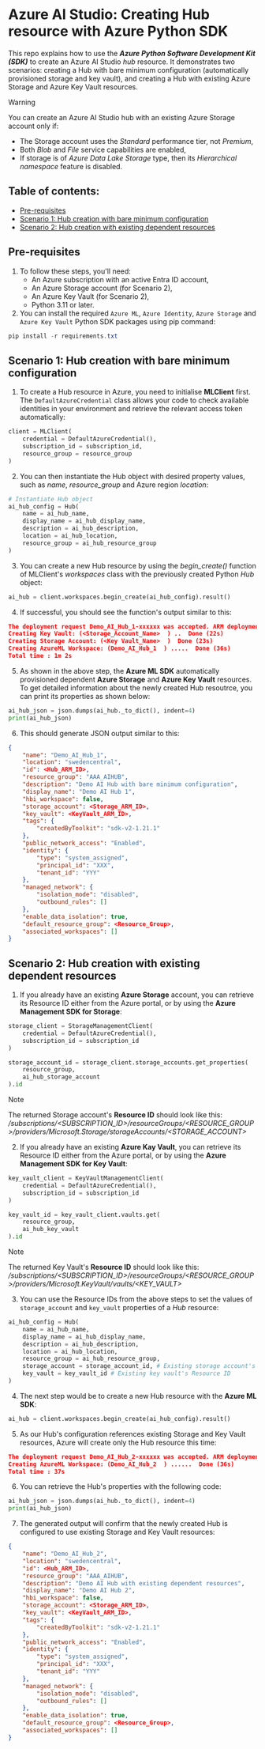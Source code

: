 # Azure AI Studio: Creating Hub resource with Azure Python SDK
This repo explains how to use the **_Azure Python Software Development Kit (SDK)_** to create an Azure AI Studio _hub_ resource. It demonstrates two scenarios: creating a Hub with bare minimum configuration (automatically provisioned storage and key vault), and creating a Hub with existing Azure Storage and Azure Key Vault resources.

> [!WARNING]
> You can create an Azure AI Studio hub with an existing Azure Storage account only if:
> - The Storage account uses the _Standard_ performance tier, not _Premium_,
> - Both _Blob_ and _File_ service capabilities are enabled,
> - If storage is of _Azure Data Lake Storage_ type, then its _Hierarchical namespace_ feature is disabled.

## Table of contents:
- [Pre-requisites](https://github.com/LazaUK/AIStudio-Hub-SDK#pre-requisites)
- [Scenario 1: Hub creation with bare minimum configuration](https://github.com/LazaUK/AIStudio-Hub-SDK#scenario-1-hub-creation-with-bare-minimum-configuration)
- [Scenario 2: Hub creation with existing dependent resources](https://github.com/LazaUK/AIStudio-Hub-SDK#scenario-2-hub-creation-with-existing-dependent-resources)

## Pre-requisites
1. To follow these steps, you'll need:
    - An Azure subscription with an active Entra ID account,
    - An Azure Storage account (for Scenario 2),
    - An Azure Key Vault (for Scenario 2),
    - Python 3.11 or later.
2. You can install the required ```Azure ML```, ```Azure Identity```, ```Azure Storage``` and ```Azure Key Vault``` Python SDK packages using pip command:
``` PowerShell
pip install -r requirements.txt
```

## Scenario 1: Hub creation with bare minimum configuration
1. To create a Hub resource in Azure, you need to initialise **MLClient** first. The ```DefaultAzureCredential``` class allows your code to check available identities in your environment and retrieve the relevant access token automatically:
``` Python
client = MLClient(
    credential = DefaultAzureCredential(),
    subscription_id = subscription_id,
    resource_group = resource_group
)
```
2. You can then instantiate the Hub object with desired property values, such as _name_, _resource_group_ and Azure region _location_:
``` Python
# Instantiate Hub object
ai_hub_config = Hub(
    name = ai_hub_name,
    display_name = ai_hub_display_name,
    description = ai_hub_description,
    location = ai_hub_location,
    resource_group = ai_hub_resource_group
)
```
3. You can create a new Hub resource by using the _begin_create()_ function of MLClient's _workspaces_ class with the previously created Python _Hub_ object:
``` Python
ai_hub = client.workspaces.begin_create(ai_hub_config).result()
```
4. If successful, you should see the function's output similar to this:
``` JSON
The deployment request Demo_AI_Hub_1-xxxxxx was accepted. ARM deployment URI for reference: <ARM_ID>
Creating Key Vault: (<Storage_Account_Name>  ) ..  Done (22s)
Creating Storage Account: (<Key Vault_Name>  )  Done (23s)
Creating AzureML Workspace: (Demo_AI_Hub_1  ) .....  Done (36s)
Total time : 1m 2s
```
5. As shown in the above step, the **Azure ML SDK** automatically provisioned dependent **Azure Storage** and **Azure Key Vault** resources. To get detailed information about the newly created Hub resoutrce, you can print its properties as shown below:
``` Python
ai_hub_json = json.dumps(ai_hub._to_dict(), indent=4)
print(ai_hub_json)
```
6. This should generate JSON output similar to this:
``` JSON
{
    "name": "Demo_AI_Hub_1",
    "location": "swedencentral",
    "id": <Hub_ARM_ID>,
    "resource_group": "AAA_AIHUB",
    "description": "Demo AI Hub with bare minimum configuration",
    "display_name": "Demo AI Hub 1",
    "hbi_workspace": false,
    "storage_account": <Storage_ARM_ID>,
    "key_vault": <KeyVault_ARM_ID>,
    "tags": {
        "createdByToolkit": "sdk-v2-1.21.1"
    },
    "public_network_access": "Enabled",
    "identity": {
        "type": "system_assigned",
        "principal_id": "XXX",
        "tenant_id": "YYY"
    },
    "managed_network": {
        "isolation_mode": "disabled",
        "outbound_rules": []
    },
    "enable_data_isolation": true,
    "default_resource_group": <Resource_Group>,
    "associated_workspaces": []
}
```

## Scenario 2: Hub creation with existing dependent resources
1. If you already have an existing **Azure Storage** account, you can retrieve its Resource ID either from the Azure portal, or by using the **Azure Management SDK for Storage**:
``` Python
storage_client = StorageManagementClient(
    credential = DefaultAzureCredential(),
    subscription_id = subscription_id
)

storage_account_id = storage_client.storage_accounts.get_properties(
    resource_group,
    ai_hub_storage_account
).id
```
> [!Note]
> The returned Storage account's **Resource ID** should look like this: _/subscriptions/<SUBSCRIPTION_ID>/resourceGroups/<RESOURCE_GROUP>/providers/Microsoft.Storage/storageAccounts/<STORAGE_ACCOUNT>_
2. If you already have an existing **Azure Kay Vault**, you can retrieve its Resource ID either from the Azure portal, or by using the **Azure Management SDK for Key Vault**:
``` Python
key_vault_client = KeyVaultManagementClient(
    credential = DefaultAzureCredential(),
    subscription_id = subscription_id
)

key_vault_id = key_vault_client.vaults.get(
    resource_group,
    ai_hub_key_vault
).id
```
> [!Note]
> The returned Key Vault's **Resource ID** should look like this: _/subscriptions/<SUBSCRIPTION_ID>/resourceGroups/<RESOURCE_GROUP>/providers/Microsoft.KeyVault/vaults/<KEY_VAULT>_
3. You can use the Resource IDs from the above steps to set the values of ```storage_account``` and ```key_vault``` properties of a _Hub_ resource:
``` Python
ai_hub_config = Hub(
    name = ai_hub_name,
    display_name = ai_hub_display_name,
    description = ai_hub_description,
    location = ai_hub_location,
    resource_group = ai_hub_resource_group,
    storage_account = storage_account_id, # Existing storage account's Resource ID
    key_vault = key_vault_id # Existing key vault's Resource ID
)
```
4. The next step would be to create a new Hub resource with the **Azure ML SDK**:
``` Python
ai_hub = client.workspaces.begin_create(ai_hub_config).result()
```
5. As our Hub's configuration references existing Storage and Key Vault resources, Azure will create only the Hub resource this time:
``` JSON
The deployment request Demo_AI_Hub_2-xxxxxx was accepted. ARM deployment URI for reference: <ARM_ID>
Creating AzureML Workspace: (Demo_AI_Hub_2  ) ......  Done (36s)
Total time : 37s
```
6. You can retrieve the Hub's properties with the following code:
``` Python
ai_hub_json = json.dumps(ai_hub._to_dict(), indent=4)
print(ai_hub_json)
```
7. The generated output will confirm that the newly created Hub is configured to use existing Storage and Key Vault resources:
``` JSON
{
    "name": "Demo_AI_Hub_2",
    "location": "swedencentral",
    "id": <Hub_ARM_ID>,
    "resource_group": "AAA_AIHUB",
    "description": "Demo AI Hub with existing dependent resources",
    "display_name": "Demo AI Hub 2",
    "hbi_workspace": false,
    "storage_account": <Storage_ARM_ID>,
    "key_vault": <KeyVault_ARM_ID>,
    "tags": {
        "createdByToolkit": "sdk-v2-1.21.1"
    },
    "public_network_access": "Enabled",
    "identity": {
        "type": "system_assigned",
        "principal_id": "XXX",
        "tenant_id": "YYY"
    },
    "managed_network": {
        "isolation_mode": "disabled",
        "outbound_rules": []
    },
    "enable_data_isolation": true,
    "default_resource_group": <Resource_Group>,
    "associated_workspaces": []
}
```
